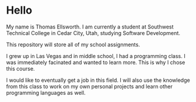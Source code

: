 # Hello

My name is Thomas Ellsworth. I am currently a student at Southwest Technical College in Cedar City, Utah, studying Software Development.

This repository will store all of my school assignments.

I grew up in Las Vegas and in middle school, I had a programming class. I was immediately facinated and wanted to learn more. This is why I chose this course.

I would like to eventually get a job in this field. I will also use the knowledge from this class to work on my own personal projects and learn other programming languages as well.

